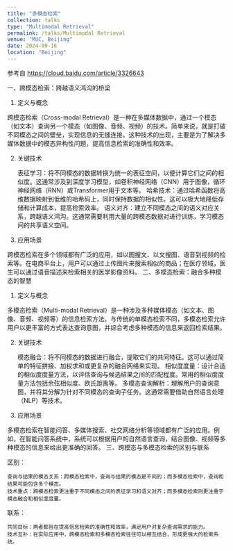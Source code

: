 ```yaml
---
title: "多模态检索"
collection: talks
type: "Multimodal Retrieval"
permalink: /talks/Multimodal Retrieval
venue: "MUC, Beijing"
date: 2024-09-16
location: "Beijing"
---
```


参考自 https://cloud.baidu.com/article/3326643


一、跨模态检索：跨越语义鸿沟的桥梁

1. 定义与概念

跨模态检索（Cross-modal Retrieval）是一种在多媒体数据中，通过一个模态（如文本）查询另一个模态（如图像、音频、视频）的技术。简单来说，就是打破不同模态之间的壁垒，实现信息的无缝连接。这种技术的出现，主要是为了解决多媒体数据中的模态异构性问题，提高信息检索的准确性和效率。

2. 关键技术

    表征学习：将不同模态的数据转换为统一的表征空间，以便计算它们之间的相似度。这通常涉及到深度学习模型，如卷积神经网络（CNN）用于图像，循环神经网络（RNN）或Transformer用于文本等。
    哈希技术：通过哈希函数将高维数据映射到低维的哈希码上，同时保持数据的相似性。这可以极大地降低存储和计算成本，提高检索效率。
    语义对齐：建立不同模态之间的语义对应关系，跨越语义鸿沟。这通常需要利用大量的跨模态数据对进行训练，学习模态间的共享语义空间。

3. 应用场景

跨模态检索在多个领域都有广泛的应用，如以图搜文、以文搜图、语音到视频的检索等。在电商平台上，用户可以通过上传图片来搜索相似的商品；在医疗领域，医生可以通过语音描述来检索相关的医学影像资料。
二、多模态检索：融合多种模态的智慧

1. 定义与概念

多模态检索（Multi-modal Retrieval）是一种涉及多种媒体模态（如文本、图像、音频、视频等）的信息检索方法。与传统的单模态检索不同，多模态检索允许用户以更丰富的方式表达查询意图，并综合考虑多种模态的信息来返回检索结果。

2. 关键技术

    模态融合：将不同模态的数据进行融合，提取它们的共同特征。这可以通过简单的特征拼接、加权求和或更复杂的融合网络来实现。
    相似度度量：设计合适的相似度度量方法，以评估查询与候选结果之间的匹配程度。常用的相似度度量方法包括余弦相似度、欧氏距离等。
    多模态查询解析：理解用户的查询意图，并将其分解为针对不同模态的查询子任务。这通常需要借助自然语言处理（NLP）等技术。

3. 应用场景

多模态检索在智能问答、多媒体搜索、社交网络分析等领域都有广泛的应用。例如，在智能问答系统中，系统可以根据用户的自然语言查询，结合图像、视频等多种模态的信息来给出更准确的回答。
三、跨模态与多模态检索的区别与联系

区别：

    查询与结果的模态关系：跨模态检索中，查询与结果的模态是不同的；而多模态检索中，查询和结果可能包含多个模态。
    技术重点：跨模态检索更注重于不同模态之间的表征学习和语义对齐；而多模态检索则更注重于模态融合和相似度度量。

联系：

    共同目标：两者都旨在提高信息检索的准确性和效率，满足用户对复杂查询需求的能力。
    技术互补：在实际应用中，跨模态检索和多模态检索往往可以相互结合，形成更强大的检索系统。